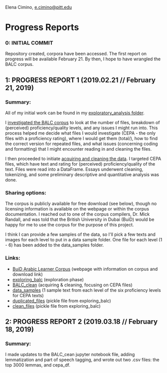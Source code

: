 Elena Cimino, e.cimino@pitt.edu

# Progress Reports

### 0: INITIAL COMMIT
Repository created, corpora have been accessed. The first report on progress will be available February 21. By then, I hope to have wrangled the BALC corpus.

## 1: PROGRESS REPORT 1 (2019.02.21 // February 21, 2019)
### Summary:
All of my initial work can be found in my [exploratory_analysis folder](https://github.com/Data-Science-for-Linguists-2019/ESL-Article-Acquisition/tree/master/exploratory-analysis).

I [investigated the BALC corpus](https://github.com/Data-Science-for-Linguists-2019/ESL-Article-Acquisition/blob/master/exploratory-analysis/exploring_balc.ipynb) to look at the number of files, breakdown of (perceived) proficiency/quality levels, and any issues I might run into. This process helped me decide what files I would investigate (CEPA - the only files with a proficiency rating), where I would get them (total/), how to find the correct version for repeated files, and what issues (concerning coding and formatting) that I might encounter reading in and cleaning the files.

I then proceeded to initiate [acquiring and cleaning the data](https://github.com/Data-Science-for-Linguists-2019/ESL-Article-Acquisition/blob/master/exploratory-analysis/BALC_clean.ipynb). I targeted CEPA files, which have text and rating for (perceived) proficiency/quality of the text. Files were read into a DataFrame. Essays underwent cleaning, tokenizing, and some preliminary descriptive and quantitative analysis was done.

### Sharing options:
The corpus is publicly available for free download (see below), though no licensing information is available on the webpage or within the corpus documentation. I reached out to one of the corpus compilers, Dr. Mick Randall, and was told that the British University in Dubai (BuiD) would be happy for me to use the corpus for the purpose of this project.

I think I can provide a few samples of the data, so I'll pick a few texts and images for each level to put in a data sample folder. One file for each level (1 - 6) has been added to the data_samples folder.

### Links:
- [BuiD Arabic Learner Corpus](http://www.buid.ac.ae/balc) (webpage with information on corpus and download link)
- [exploring_balc](https://github.com/Data-Science-for-Linguists-2019/ESL-Article-Acquisition/blob/master/exploratory-analysis/exploring_balc.ipynb) (exploration phase)
- [BALC_clean](https://github.com/Data-Science-for-Linguists-2019/ESL-Article-Acquisition/blob/master/exploratory-analysis/BALC_clean.ipynb) (acquiring & cleaning, focusing on CEPA files)
- [data_samples](https://github.com/Data-Science-for-Linguists-2019/ESL-Article-Acquisition/tree/master/data_samples) (1 sample text from each level of the six proficiency levels for CEPA texts)
- [duplicated_files](https://github.com/Data-Science-for-Linguists-2019/ESL-Article-Acquisition/blob/master/exploratory-analysis/duplicated_files.pickle) (pickle file from exploring_balc)
- [clean_files](https://github.com/Data-Science-for-Linguists-2019/ESL-Article-Acquisition/blob/master/exploratory-analysis/clean_files.pickle) (pickle file from exploring_balc)

## 2: PROGRESS REPORT 2 (2019.03.18 // February 18, 2019)
### Summary:

I made updates to the BALC_cean jupyter notebook file, adding lemmatization and part of speech tagging, and wrote out two .csv files: the top 3000 lemmas, and cepa_df.
